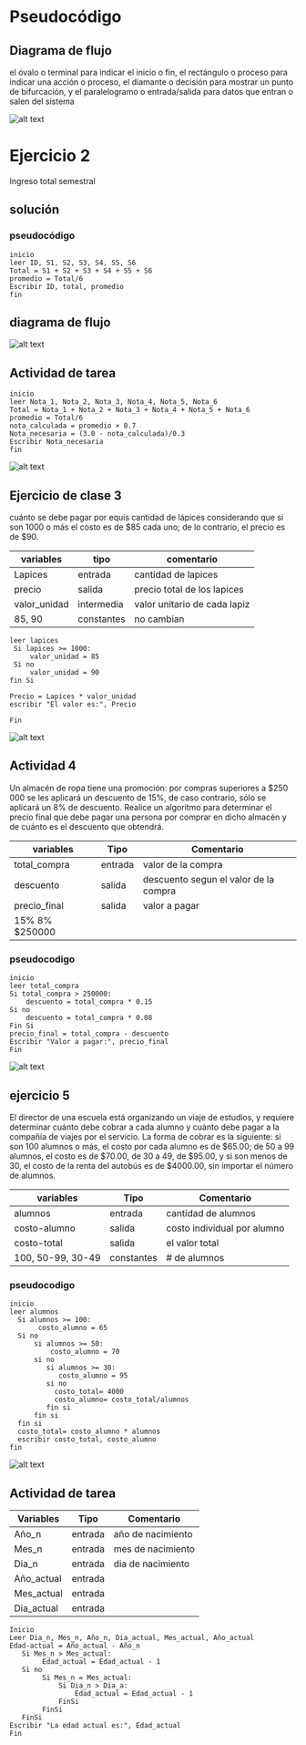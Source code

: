 # Pseudocódigo


## Diagrama de flujo

el óvalo o terminal para indicar el inicio o fin, el rectángulo o proceso para indicar una acción o proceso, el diamante o decisión para mostrar un punto de bifurcación, y el paralelogramo o entrada/salida para datos que entran o salen del sistema





![alt text](image.png)


# Ejercicio 2
Ingreso total semestral

## solución 
### pseudocódigo
```
inicio
leer ID, S1, S2, S3, S4, S5, S6
Total = S1 + S2 + S3 + S4 + S5 + S6
promedio = Total/6
Escribir ID, total, promedio
fin
 ```
 ## diagrama de flujo
 ![alt text](<../Diagrama sin título.drawio.png>)







## Actividad de tarea

```
inicio
leer Nota_1, Nota_2, Nota_3, Nota_4, Nota_5, Nota_6
Total = Nota_1 + Nota_2 + Nota_3 + Nota_4 + Nota_5 + Nota_6
promedio = Total/6
nota_calculada = promedio × 0.7
Nota_necesaria = (3.0 - nota_calculada)/0.3
Escribir Nota_necesaria
fin

 ```

![alt text](<Diagrama sin título.drawio.png>)







## Ejercicio de clase 3

cuánto se debe pagar por equis cantidad de lápices considerando que si son 1000 o más el costo es de $85 cada uno; de lo contrario, el precio es de $90.


|variables| tipo | comentario|
|----------|-----|------------|
Lapices| entrada| cantidad de lapices
precio | salida| precio total de los lapices
valor_unidad| intermedia| valor unitario de cada lapiz
85, 90| constantes|no cambian

```
leer lapices
 Si lapices >= 1000:
     valor_unidad = 85
 Si no 
     valor_unidad = 90
fin Si

Precio = Lapices * valor_unidad
escribir "El valor es:", Precio

Fin

``` 


![alt text](../diagrama2.png)






## Actividad 4
Un almacén de ropa tiene una promoción: por compras superiores a $250 000 se les aplicará un descuento de 15%, de caso contrario, sólo se aplicará un 8% de descuento. Realice un algoritmo para determinar el precio final que debe pagar una persona por comprar en dicho almacén y de cuánto es el descuento que obtendrá. 

|variables |Tipo |Comentario |
|----------|-----|-----------|
total_compra|entrada|valor de la compra
descuento|salida|descuento segun el valor de la compra
precio_final|salida|valor a pagar|
15% 8% $250000|

### pseudocodigo
  
```
inicio
leer total_compra
Si total_compra > 250000:
    descuento = total_compra * 0.15
Si no 
    descuento = total_compra * 0.08
Fin Si
precio_final = total_compra - descuento
Escribir "Valor a pagar:", precio_final
Fin

```
![alt text](<../punto 4.png>)


## ejercicio 5
El director de una escuela está organizando un viaje de estudios, y requiere determinar cuánto debe cobrar a cada alumno y cuánto debe pagar a la compañía de viajes por el servicio. La forma de cobrar es la siguiente: si son 100 alumnos o más, el costo por cada alumno es de $65.00; de 50 a 99 alumnos, el costo es de $70.00, de 30 a 49, de $95.00, y si son menos de 30, el costo de la renta del autobús es de $4000.00, sin importar el número de alumnos.

|variables |Tipo |Comentario |
|----------|-----|-----------|
alumnos| entrada|cantidad de alumnos
costo-alumno| salida|costo individual por alumno
costo-total| salida|el valor total 
100, 50-99, 30-49| constantes|# de alumnos

### pseudocodigo
```
inicio
leer alumnos
  Si alumnos >= 100:
       costo_alumno = 65
  Si no 
      si alumnos >= 50:
          costo_alumno = 70
      si no 
         si alumnos >= 30:
            costo_alumno = 95
         si no 
           costo_total= 4000
           costo_alumno= costo_total/alumnos
         fin si
      fin si
  fin si
  costo_total= costo_alumno * alumnos
  escribir costo_total, costo_alumno
fin
```




![alt text](diagrama_alumnos.png)






## Actividad de tarea


|Variables|Tipo|Comentario|
|---------|----|----------|
Año_n|entrada|año de nacimiento
Mes_n|entrada|mes de nacimiento
Dia_n|entrada|dia de nacimiento
Año_actual|entrada|
Mes_actual|entrada|
Dia_actual|entrada|




```
Inicio
Leer Dia_n, Mes_n, Año_n, Dia_actual, Mes_actual, Año_actual
Edad-actual = Año_actual - Año_n
   Si Mes_n > Mes_actual:
        Edad_actual = Edad_actual - 1
   Si no
        Si Mes_n = Mes_actual:
            Si Dia_n > Dia_a:
                Edad_actual = Edad_actual - 1
            FinSi
        FinSi
   FinSi
Escribir "La edad actual es:", Edad_actual
Fin
```


